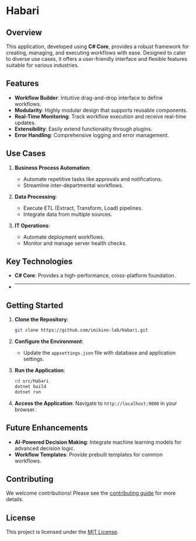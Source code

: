 # Habari

## Overview
This application, developed using **C# Core**, provides a robust framework for creating, managing, and executing workflows with ease. Designed to cater to diverse use cases, it offers a user-friendly interface and flexible features suitable for various industries.

## Features
- **Workflow Builder**: Intuitive drag-and-drop interface to define workflows.
- **Modularity**: Highly modular design that supports reusable components.
- **Real-Time Monitoring**: Track workflow execution and receive real-time updates.
- **Extensibility**: Easily extend functionality through plugins.
- **Error Handling**: Comprehensive logging and error management.

## Use Cases
1. **Business Process Automation**:
   - Automate repetitive tasks like approvals and notifications.
   - Streamline inter-departmental workflows.

2. **Data Processing**:
   - Execute ETL (Extract, Transform, Load) pipelines.
   - Integrate data from multiple sources.

3. **IT Operations**:
   - Automate deployment workflows.
   - Monitor and manage server health checks.

## Key Technologies
- **C# Core**: Provides a high-performance, cross-platform foundation.
- ****

## Getting Started
1. **Clone the Repository**:
   ```bash
   git clone https://github.com/imikino-lab/Habari.git
   ```

2. **Configure the Environment**:
   - Update the `appsettings.json` file with database and application settings.

3. **Run the Application**:
   ```bash
   cd src/Habari
   dotnet build
   dotnet run
   ```

4. **Access the Application**:
   Navigate to `http://localhost:9000` in your browser.

## Future Enhancements
- **AI-Powered Decision Making**: Integrate machine learning models for advanced decision logic.
- **Workflow Templates**: Provide prebuilt templates for common workflows.

## Contributing
We welcome contributions! Please see the [contributing guide](CONTRIBUTING.md) for more details.

## License
This project is licensed under the [MIT License](LICENSE.txt).
